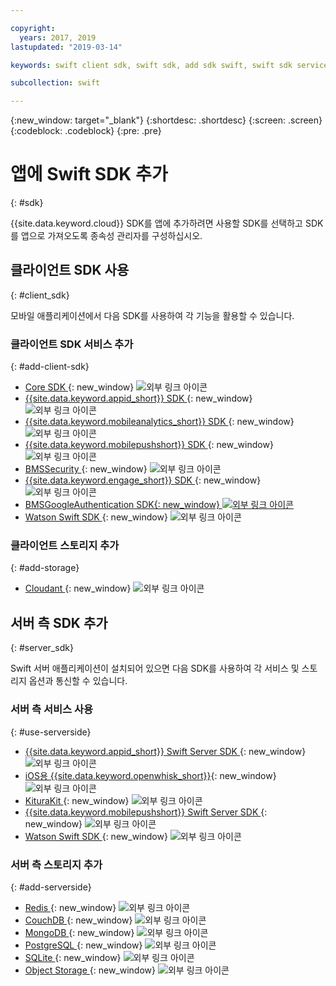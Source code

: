 ```yaml
---

copyright:
  years: 2017, 2019
lastupdated: "2019-03-14"

keywords: swift client sdk, swift sdk, add sdk swift, swift sdk service, server sdk swift, swift bms, clientsdk swift, client storage swifts

subcollection: swift

---
```


{:new_window: target="_blank"}
{:shortdesc: .shortdesc}
{:screen: .screen}
{:codeblock: .codeblock}
{:pre: .pre}

# 앱에 Swift SDK 추가
{: #sdk}

{{site.data.keyword.cloud}} SDK를 앱에 추가하려면 사용할 SDK를 선택하고 SDK를 앱으로 가져오도록 종속성 관리자를 구성하십시오.

## 클라이언트 SDK 사용
{: #client_sdk}

모바일 애플리케이션에서 다음 SDK를 사용하여 각 기능을 활용할 수 있습니다.

### 클라이언트 SDK 서비스 추가
{: #add-client-sdk}

- [Core SDK ](https://github.com/ibm-bluemix-mobile-services/bms-clientsdk-swift-core){: new_window} ![외부 링크 아이콘](../icons/launch-glyph.svg "외부 링크 아이콘")
- [{{site.data.keyword.appid_short}} SDK ](https://github.com/ibm-cloud-security/appid-clientsdk-swift){: new_window} ![외부 링크 아이콘](../icons/launch-glyph.svg "외부 링크 아이콘")
- [{{site.data.keyword.mobileanalytics_short}} SDK ](https://github.com/ibm-bluemix-mobile-services/bms-clientsdk-swift-analytics){: new_window} ![외부 링크 아이콘](../icons/launch-glyph.svg "외부 링크 아이콘")
- [{{site.data.keyword.mobilepushshort}} SDK ](https://github.com/ibm-bluemix-mobile-services/bms-clientsdk-swift-push){: new_window} ![외부 링크 아이콘](../icons/launch-glyph.svg "외부 링크 아이콘")
- [BMSSecurity ](https://github.com/ibm-bluemix-mobile-services/bms-clientsdk-swift-security){: new_window} ![외부 링크 아이콘](../icons/launch-glyph.svg "외부 링크 아이콘")
- [{{site.data.keyword.engage_short}} SDK ](https://github.com/ibm-bluemix-mobile-services/bms-clientsdk-swift-applaunch){: new_window} ![외부 링크 아이콘](../icons/launch-glyph.svg "외부 링크 아이콘")
- [BMSGoogleAuthentication SDK{: new_window} ![외부 링크 아이콘](../icons/launch-glyph.svg "외부 링크 아이콘")](https://github.com/ibm-bluemix-mobile-services/bms-clientsdk-swift-security-googleauthentication)
- [Watson Swift SDK ](https://github.com/watson-developer-cloud/swift-sdk){: new_window} ![외부 링크 아이콘](../icons/launch-glyph.svg "외부 링크 아이콘")

### 클라이언트 스토리지 추가
{: #add-storage}

- [Cloudant ](https://github.com/cloudant/swift-cloudant){: new_window} ![외부 링크 아이콘](../icons/launch-glyph.svg "외부 링크 아이콘")

## 서버 측 SDK 추가
{: #server_sdk}

Swift 서버 애플리케이션이 설치되어 있으면 다음 SDK를 사용하여 각 서비스 및 스토리지 옵션과 통신할 수 있습니다.

### 서버 측 서비스 사용
{: #use-serverside}

- [{{site.data.keyword.appid_short}} Swift Server SDK ](https://github.com/ibm-cloud-security/appid-serversdk-swift){: new_window} ![외부 링크 아이콘](../icons/launch-glyph.svg "외부 링크 아이콘")
- [iOS용 {{site.data.keyword.openwhisk_short}}](https://cloud.ibm.com/openwhisk/learn/ios-sdk){: new_window} ![외부 링크 아이콘](../icons/launch-glyph.svg "외부 링크 아이콘")
- [KituraKit ](https://github.com/IBM-Swift/KituraKit){: new_window} ![외부 링크 아이콘](../icons/launch-glyph.svg "외부 링크 아이콘")
- [{{site.data.keyword.mobilepushshort}} Swift Server SDK ](https://github.com/ibm-bluemix-mobile-services/bms-pushnotifications-serversdk-swift){: new_window} ![외부 링크 아이콘](../icons/launch-glyph.svg "외부 링크 아이콘")
- [Watson Swift SDK ](https://github.com/watson-developer-cloud/swift-sdk){: new_window} ![외부 링크 아이콘](../icons/launch-glyph.svg "외부 링크 아이콘")

### 서버 측 스토리지 추가
{: #add-serverside}

- [Redis ](https://github.com/IBM-Swift/Kitura-redis){: new_window} ![외부 링크 아이콘](../icons/launch-glyph.svg "외부 링크 아이콘")
- [CouchDB ](https://github.com/IBM-Swift/Kitura-CouchDB){: new_window} ![외부 링크 아이콘](../icons/launch-glyph.svg "외부 링크 아이콘")
- [MongoDB ](https://github.com/OpenKitten/MongoKitten){: new_window} ![외부 링크 아이콘](../icons/launch-glyph.svg "외부 링크 아이콘")
- [PostgreSQL ](https://github.com/IBM-Swift/Swift-Kuery-PostgreSQL){: new_window} ![외부 링크 아이콘](../icons/launch-glyph.svg "외부 링크 아이콘")
- [SQLite ](https://github.com/IBM-Swift/Swift-Kuery-SQLite){: new_window} ![외부 링크 아이콘](../icons/launch-glyph.svg "외부 링크 아이콘")
- [Object Storage ](https://github.com/ibm-bluemix-mobile-services/bluemix-objectstorage-serversdk-swift){: new_window} ![외부 링크 아이콘](../icons/launch-glyph.svg "외부 링크 아이콘")
